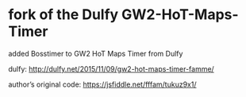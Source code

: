 # fork of the Dulfy GW2-HoT-Maps-Timer
added Bosstimer to GW2 HoT Maps Timer from Dulfy

dulfy:
http://dulfy.net/2015/11/09/gw2-hot-maps-timer-famme/

author’s original code:
https://jsfiddle.net/fffam/tukuz9x1/
